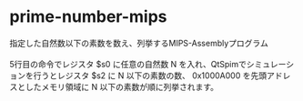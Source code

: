 # prime-number-mips
指定した自然数以下の素数を数え、列挙するMIPS-Assemblyプログラム
<br>
<br>
5行目の命令でレジスタ $s0 に任意の自然数 N を入れ、QtSpimでシミュレーションを行うとレジスタ $s2 に N 以下の素数の数、 0x1000A000 を先頭アドレスとしたメモリ領域に N 以下の素数が順に列挙されます。

